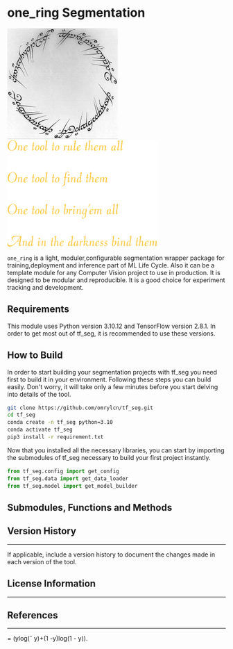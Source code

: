 # one_ring Segmentation


<img title="ring" alt="ring" src="images/ring.png" height=255> <img title="tf_seg" alt="tf_seg" src="images/tf_seg.png" height=245>




```one_ring``` is a light, moduler,configurable segmentation wrapper package for training,deployment and inference part of ML Life Cycle. Also it can be a template module for any Computer Vision project to use in production. It is designed to be modular and reproducible. It is a good choice for experiment tracking and development.

## Requirements
This module uses Python version 3.10.12 and TensorFlow version 2.8.1. In order to get most out of tf_seg, it is recommended to use these versions.

## How to Build
In order to start building your segmentation projects with tf_seg you need first to build it in your environment. Following these steps you can build easily. Don't worry, it will take only a few minutes before you start delving into details of the tool.

``` bash
git clone https://github.com/omrylcn/tf_seg.git
cd tf_seg
conda create -n tf_seg python=3.10
conda activate tf_seg
pip3 install -r requirement.txt
```

Now that you installed all the necessary libraries, you can start by importing the submodules of tf_seg necessary to build your first project instantly.

``` python
from tf_seg.config import get_config
from tf_seg.data import get_data_loader
from tf_seg.model import get_model_builder
```

## Submodules, Functions and Methods


## Version History
------------------
 If applicable, include a version history to document the changes made in each version of the tool.

 ## License Information
 ----------------------

 ## References
 -------------
= (ylog(ˆ y)+(1 -y)log(1 - y)).